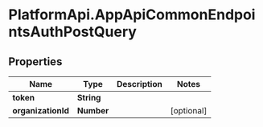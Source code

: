 # PlatformApi.AppApiCommonEndpointsAuthPostQuery

## Properties

Name | Type | Description | Notes
------------ | ------------- | ------------- | -------------
**token** | **String** |  |
**organizationId** | **Number** |  | [optional]
